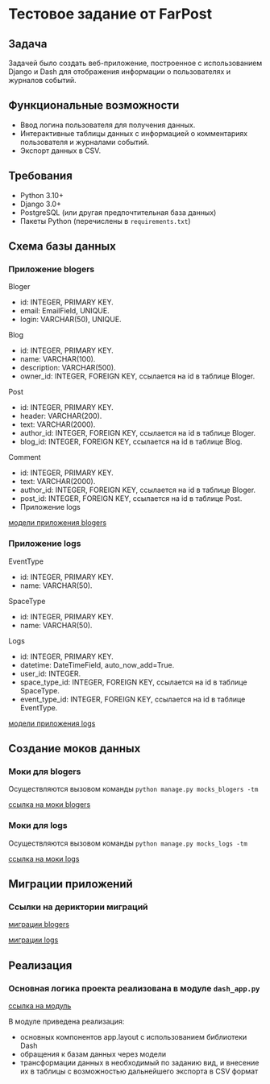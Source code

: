 # Тестовое задание от FarPost

## Задача

Задачей было создать веб-приложение, построенное с использованием Django и Dash для отображения информации о пользователях и журналов событий.

## Функциональные возможности

- Ввод логина пользователя для получения данных.
- Интерактивные таблицы данных с информацией о комментариях пользователя и журналами событий.
- Экспорт данных в CSV.

## Требования

- Python 3.10+
- Django 3.0+
- PostgreSQL (или другая предпочтительная база данных)
- Пакеты Python (перечислены в `requirements.txt`)

## Схема базы данных

### Приложение blogers

Bloger

- id: INTEGER, PRIMARY KEY.
- email: EmailField, UNIQUE.
- login: VARCHAR(50), UNIQUE.

Blog

- id: INTEGER, PRIMARY KEY.
- name: VARCHAR(100).
- description: VARCHAR(500).
- owner_id: INTEGER, FOREIGN KEY, ссылается на id в таблице Bloger.

Post

- id: INTEGER, PRIMARY KEY.
- header: VARCHAR(200).
- text: VARCHAR(2000).
- author_id: INTEGER, FOREIGN KEY, ссылается на id в таблице Bloger.
- blog_id: INTEGER, FOREIGN KEY, ссылается на id в таблице Blog.

Comment

- id: INTEGER, PRIMARY KEY.
- text: VARCHAR(2000).
- author_id: INTEGER, FOREIGN KEY, ссылается на id в таблице Bloger.
- post_id: INTEGER, FOREIGN KEY, ссылается на id в таблице Post.
- Приложение logs

[модели приложения blogers](https://github.com/Dezmound1/FarpostTest/blob/main/viewer/blogers/models.py)


### Приложение logs

EventType

- id: INTEGER, PRIMARY KEY.
- name: VARCHAR(50).

SpaceType

- id: INTEGER, PRIMARY KEY.
- name: VARCHAR(50).

Logs

- id: INTEGER, PRIMARY KEY.
- datetime: DateTimeField, auto_now_add=True.
- user_id: INTEGER.
- space_type_id: INTEGER, FOREIGN KEY, ссылается на id в таблице SpaceType.
- event_type_id: INTEGER, FOREIGN KEY, ссылается на id в таблице EventType.

[модели приложения logs](https://github.com/Dezmound1/FarpostTest/blob/main/viewer/logs/models.py)


## Создание моков данных

### Моки для blogers

Осуществляются вызовом команды
`python manage.py mocks_blogers -tm`

[ссылка на моки blogers](https://github.com/Dezmound1/FarpostTest/blob/main/viewer/blogers/management/commands/mocks_users.py)

### Моки для logs

Осуществляются вызовом команды
`python manage.py mocks_logs -tm`

[ссылка на моки logs](https://github.com/Dezmound1/FarpostTest/blob/main/viewer/logs/management/commands/mocks_logs.py)

## Миграции приложений

### Ссылки на дериктории миграций
[миграции blogers](https://github.com/Dezmound1/FarpostTest/tree/main/viewer/blogers/migrations)

[миграции logs](https://github.com/Dezmound1/FarpostTest/tree/main/viewer/logs/migrations)


## Реализация

### Основная логика проекта реализована в модуле `dash_app.py`

[ссылка на модуль](https://github.com/Dezmound1/FarpostTest/blob/main/viewer/blogers/dash_app.py)


В модуле приведена реализация:

 - основных компонентов app.layout с использованием библиотеки Dash
 - обращения к базам данных через модели
 - трансформации данных в необходимый по заданию вид, и внесение их в таблицы с возможностью дальнейшего экспорта в CSV формат